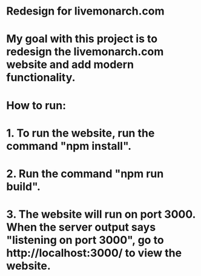 # Redesign for livemonarch.com
#
# My goal with this project is to redesign the livemonarch.com website and add modern functionality.
#
# How to run:
#
# 1. To run the website, run the command "npm install".
# 2. Run the command "npm run build".
# 3. The website will run on port 3000. When the server output says "listening on port 3000", go to http://localhost:3000/ to view the website.